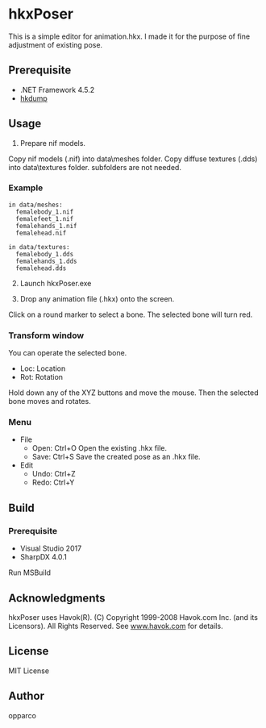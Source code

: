 # hkxPoser
This is a simple editor for animation.hkx.
I made it for the purpose of fine adjustment of existing pose.

## Prerequisite
- .NET Framework 4.5.2
- [hkdump](https://github.com/opparco/hkdump)

## Usage
1. Prepare nif models.

Copy nif models (.nif) into data\meshes folder.
Copy diffuse textures (.dds) into data\textures folder. subfolders are not needed.

### Example
```
in data/meshes:
  femalebody_1.nif
  femalefeet_1.nif
  femalehands_1.nif
  femalehead.nif

in data/textures:
  femalebody_1.dds
  femalehands_1.dds
  femalehead.dds
```
2. Launch hkxPoser.exe

3. Drop any animation file (.hkx) onto the screen.

Click on a round marker to select a bone.
The selected bone will turn red.

### Transform window
You can operate the selected bone.
- Loc: Location
- Rot: Rotation

Hold down any of the XYZ buttons and move the mouse.
Then the selected bone moves and rotates.

### Menu
- File
  - Open: Ctrl+O Open the existing .hkx file.
  - Save: Ctrl+S Save the created pose as an .hkx file.
- Edit
  - Undo: Ctrl+Z
  - Redo: Ctrl+Y

## Build

### Prerequisite
- Visual Studio 2017
- SharpDX 4.0.1

Run MSBuild

## Acknowledgments
hkxPoser uses Havok(R). (C) Copyright 1999-2008 Havok.com Inc. (and its Licensors). All Rights Reserved. See www.havok.com for details.

## License
MIT License

## Author
opparco
